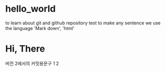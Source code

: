 # hello_world
to learn about git and github repository
test to make any sentence
we use the language 'Mark down', 'html'
<h1> Hi, There </h1>
버전 2에서의 커밋용문구
1
2
